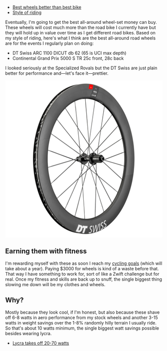 - [Best wheels better than best bike](Best%20wheels%20better%20than%20best%20bike.md)
- [Style of riding](Style%20of%20riding.md)

Eventually, I'm going to get the best all-around wheel-set money can buy. These wheels will cost much more than the road bike I currently have but they will hold up in value over time as I get different road bikes. Based on my style of riding, here's what I think are the best all-around road wheels are for the events I regularly plan on doing:

- DT Swiss ARC 1100 DICUT db 62 (65 is UCI max depth)
- Continental Grand Prix 5000 S TR 25c front, 28c back

I looked seriously at the Specialized Rovals but the DT Swiss are just plain better for performance and—let's face it—prettier.

![](dtswiss-arc-1100.jpg)
## Earning them with fitness

I'm rewarding myself with these as soon I reach my [cycling goals](Cycling%20goals.md) (which will take about a year). Paying $3000 for wheels is kind of a waste before that. That way I have something to work for, sort of like a Zwift challenge but for real. Once my fitness and skills are back up to snuff, the single biggest thing slowing me down will be my clothes and wheels.
## Why?

Mostly because they look cool, if I'm honest, but also because these shave off 6-8 watts in aero performance from my stock wheels and another 3-15 watts in weight savings over the 1-8% randomly hilly terrain I usually ride. So that's about 10 watts minimum, the single biggest watt savings possible besides wearing lycra.

- [Lycra takes off 20-70 watts](Lycra%20takes%20off%2020-70%20watts.md)